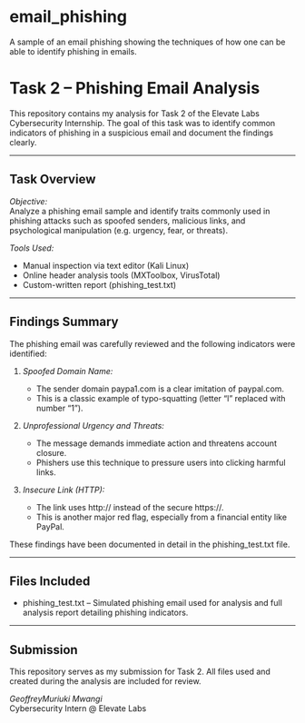 # email_phishing
A sample of an email phishing showing the techniques of how one can be able to identify phishing in emails.

# Task 2 – Phishing Email Analysis

This repository contains my analysis for Task 2 of the Elevate Labs Cybersecurity Internship. The goal of this task was to identify common indicators of phishing in a suspicious email and document the findings clearly.

---

## Task Overview

*Objective:*  
Analyze a phishing email sample and identify traits commonly used in phishing attacks such as spoofed senders, malicious links, and psychological manipulation (e.g. urgency, fear, or threats).

*Tools Used:*
- Manual inspection via text editor (Kali Linux)
- Online header analysis tools (MXToolbox, VirusTotal)
- Custom-written report (phishing_test.txt)

---

## Findings Summary

The phishing email was carefully reviewed and the following indicators were identified:

1. *Spoofed Domain Name:*
   - The sender domain paypa1.com is a clear imitation of paypal.com.
   - This is a classic example of typo-squatting (letter “l” replaced with number “1”).

2. *Unprofessional Urgency and Threats:*
   - The message demands immediate action and threatens account closure.
   - Phishers use this technique to pressure users into clicking harmful links.

3. *Insecure Link (HTTP):*
   - The link uses http:// instead of the secure https://.
   - This is another major red flag, especially from a financial entity like PayPal.

These findings have been documented in detail in the phishing_test.txt file.

---

##  Files Included

- phishing_test.txt – Simulated phishing email used for analysis and full analysis report detailing phishing indicators.

---

## Submission

This repository serves as my submission for Task 2. All files used and created during the analysis are included for review.

*GeoffreyMuriuki Mwangi*  
Cybersecurity Intern @ Elevate Labs

